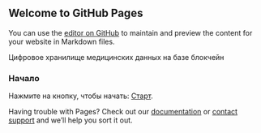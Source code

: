 ## Welcome to GitHub Pages

You can use the [editor on GitHub](https://github.com/necromyhan/MedicalRecord/edit/main/docs/index.md) to maintain and preview the content for your website in Markdown files.

Цифровое хранилище медицинских данных на базе блокчейн

### Начало

Нажмите на кнопку, чтобы начать:
[Старт](https://necromyhan.github.io/medical-data-storage/hospital.html). 


Having trouble with Pages? Check out our [documentation](https://docs.github.com/categories/github-pages-basics/) or [contact support](https://support.github.com/contact) and we’ll help you sort it out.
